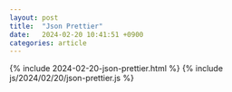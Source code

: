 ```yaml
---
layout: post
title:  "Json Prettier"
date:   2024-02-20 10:41:51 +0900
categories: article
---
```


<html>
<head>
  <title></title>
</head>
<body>
  {% include 2024-02-20-json-prettier.html %}
  {% include js/2024/02/20/json-prettier.js %}
</body>
</html>

